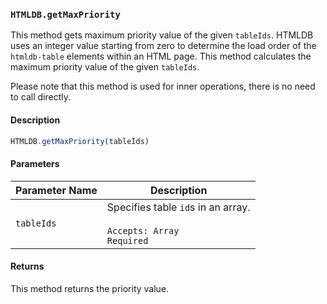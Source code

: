 ### `HTMLDB.getMaxPriority`

This method gets maximum priority value of the given `tableIds`. HTMLDB uses an integer value starting from zero to determine the load order of the `htmldb-table` elements within an HTML page. This method calculates the maximum priority value of the given `tableIds`.

Please note that this method is used for inner operations, there is no need to call directly.

#### Description

```javascript
HTMLDB.getMaxPriority(tableIds)
```

#### Parameters

| Parameter Name             | Description                               |
| -------------------------- | ----------------------------------------- |
| `tableIds` | Specifies table `id`s in an array.<br><br>`Accepts: Array`<br>`Required` |

#### Returns

This method returns the priority value.